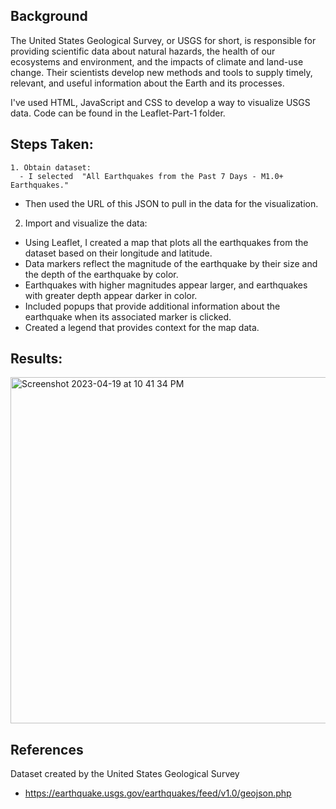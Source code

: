 ## Background
The United States Geological Survey, or USGS for short, is responsible for providing scientific data about natural hazards, the health of our ecosystems and environment, and the impacts of climate and land-use change. Their scientists develop new methods and tools to supply timely, relevant, and useful information about the Earth and its processes.

I've used HTML, JavaScript and CSS to develop a way to visualize USGS data. Code can be found in the Leaflet-Part-1 folder. 

## Steps Taken: 
    1. Obtain dataset: 
      - I selected  "All Earthquakes from the Past 7 Days - M1.0+ Earthquakes." 
- Then used the URL of this JSON to pull in the data for the visualization.

2. Import and visualize the data: 
- Using Leaflet, I created a map that plots all the earthquakes from the dataset based on their longitude and latitude.
- Data markers reflect the magnitude of the earthquake by their size and the depth of the earthquake by color. 
- Earthquakes with higher magnitudes appear larger, and earthquakes with greater depth appear darker in color.
- Included popups that provide additional information about the earthquake when its associated marker is clicked.
- Created a legend that provides context for the map data.

## Results: 

<img width="554" alt="Screenshot 2023-04-19 at 10 41 34 PM" src="https://user-images.githubusercontent.com/119654958/233273040-32296e06-2bd8-456f-927f-1652009d3cc4.png">

## References
Dataset created by the United States Geological Survey
- https://earthquake.usgs.gov/earthquakes/feed/v1.0/geojson.php
